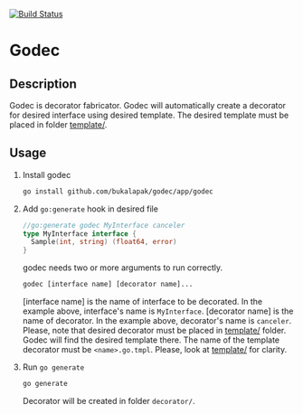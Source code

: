 [![Build Status](https://travis-ci.org/bukalapak/godec.svg?branch=master)](https://travis-ci.org/bukalapak/godec)

# Godec

## Description

Godec is decorator fabricator. Godec will automatically create a decorator for desired interface using desired template. The desired template must be placed in folder [template/](https://github.com/bukalapak/godec/tree/master/template).

## Usage

1. Install godec

    ```sh
    go install github.com/bukalapak/godec/app/godec
    ```

2. Add `go:generate` hook in desired file

    ```go
    //go:generate godec MyInterface canceler
    type MyInterface interface {
      Sample(int, string) (float64, error)
    }
    ```

    godec needs two or more arguments to run correctly.

    ```sh
    godec [interface name] [decorator name]...
    ```

    [interface name] is the name of interface to be decorated. In the example above, interface's name is `MyInterface`.
    [decorator name] is the name of decorator. In the example above, decorator's name is `canceler`. Please, note that desired decorator must be placed in [template/](https://github.com/bukalapak/godec/tree/master/template) folder. Godec will find the desired template there. The name of the template decorator must be `<name>.go.tmpl`. Please, look at [template/](https://github.com/bukalapak/godec/tree/master/template) for clarity.

3. Run `go generate`

    ```sh
    go generate
    ```

    Decorator will be created in folder `decorator/`.
